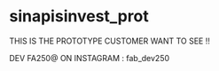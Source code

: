 # sinapisinvest_prot
 

  THIS IS THE PROTOTYPE CUSTOMER WANT TO SEE !!

   DEV FA250@
             ON INSTAGRAM : fab_dev250